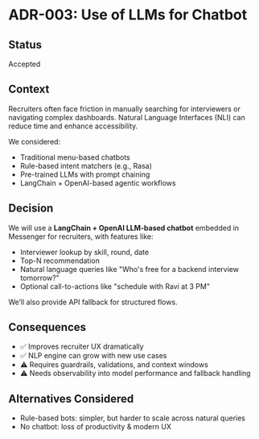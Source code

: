 # ADR-003: Use of LLMs for Chatbot

## Status

Accepted

## Context

Recruiters often face friction in manually searching for interviewers or navigating complex dashboards. Natural Language
Interfaces (NLI) can reduce time and enhance accessibility.

We considered:

- Traditional menu-based chatbots
- Rule-based intent matchers (e.g., Rasa)
- Pre-trained LLMs with prompt chaining
- LangChain + OpenAI-based agentic workflows

## Decision

We will use a **LangChain + OpenAI LLM-based chatbot** embedded in Messenger for recruiters, with features like:

- Interviewer lookup by skill, round, date
- Top-N recommendation
- Natural language queries like "Who's free for a backend interview tomorrow?"
- Optional call-to-actions like "schedule with Ravi at 3 PM"

We’ll also provide API fallback for structured flows.

## Consequences

- ✅ Improves recruiter UX dramatically
- ✅ NLP engine can grow with new use cases
- ⚠️ Requires guardrails, validations, and context windows
- ⚠️ Needs observability into model performance and fallback handling

## Alternatives Considered

- Rule-based bots: simpler, but harder to scale across natural queries
- No chatbot: loss of productivity & modern UX
